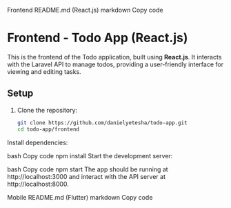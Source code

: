 Frontend README.md (React.js)
markdown
Copy code
# Frontend - Todo App (React.js)

This is the frontend of the Todo application, built using **React.js**. It interacts with the Laravel API to manage todos, providing a user-friendly interface for viewing and editing tasks.

## Setup

1. Clone the repository:
   ```bash
   git clone https://github.com/danielyetesha/todo-app.git
   cd todo-app/frontend
Install dependencies:

bash
Copy code
npm install
Start the development server:

bash
Copy code
npm start
The app should be running at http://localhost:3000 and interact with the API server at http://localhost:8000.

Mobile README.md (Flutter)
markdown
Copy code
